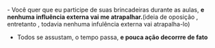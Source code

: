 - Você quer que eu participe de suas brincadeiras durante as aulas, **e nenhuma influência externa vai me atrapalhar.**(ideia de oposição , entretanto , todavia nenhuma infulência externa vai atrapalha-lo)

- Todos se assustam, o tempo passa, **e pouca ação decorrre de fato**
